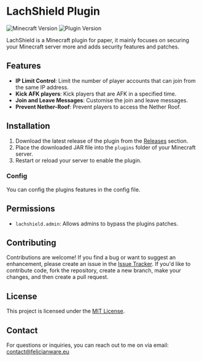 # LachShield Plugin

![Minecraft Version](https://img.shields.io/badge/Minecraft-1.21.1-brightgreen.svg)
![Plugin Version](https://img.shields.io/badge/Plugin%20Version-1.3-blue.svg)

LachShield is a Minecraft plugin for paper, it mainly focuses on securing your Minecraft server more and adds security features and patches.

## Features

- **IP Limit Control**: Limit the number of player accounts that can join from the same IP address.
- **Kick AFK players**: Kick players that are AFK in a specified time.
- **Join and Leave Messages**: Customise the join and leave messages.
- **Prevent Nether-Roof**: Prevent players to access the Nether Roof.

## Installation

1. Download the latest release of the plugin from the [Releases](https://github.com/LachCrafter/LachShield/releases) section.
2. Place the downloaded JAR file into the `plugins` folder of your Minecraft server.
3. Restart or reload your server to enable the plugin.

### Config

You can config the plugins features in the config file.

## Permissions

- `lachshield.admin`: Allows admins to bypass the plugins patches.

## Contributing

Contributions are welcome! If you find a bug or want to suggest an enhancement, please create an issue in the [Issue Tracker](https://github.com/LachCrafter/LachShield/issues). If you'd like to contribute code, fork the repository, create a new branch, make your changes, and then create a pull request.

## License

This project is licensed under the [MIT License](https://github.com/LachCrafter/LachShield/blob/master/LICENSE).

## Contact

For questions or inquiries, you can reach out to me on via email: [contact@felicianware.eu](mailto:contact@felicianware.eu)
